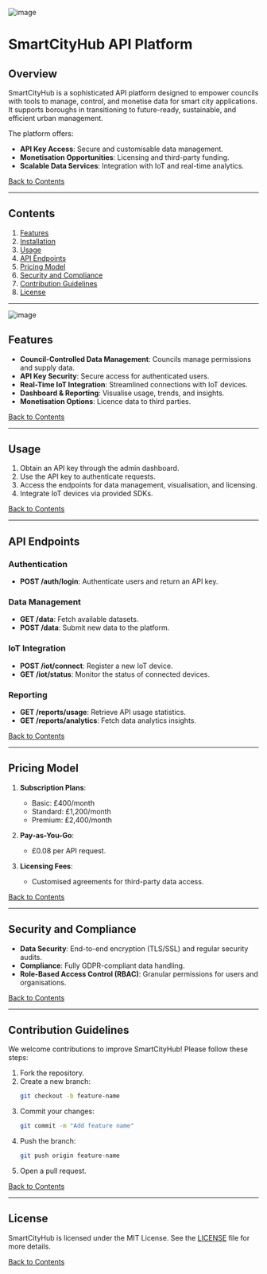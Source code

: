 ![image](https://github.com/user-attachments/assets/3ba17807-4828-4138-850d-fa8e313aa736)

# SmartCityHub API Platform

## Overview
SmartCityHub is a sophisticated API platform designed to empower councils with tools to manage, control, and monetise data for smart city applications. It supports boroughs in transitioning to future-ready, sustainable, and efficient urban management. 

The platform offers:
- **API Key Access**: Secure and customisable data management.
- **Monetisation Opportunities**: Licensing and third-party funding.
- **Scalable Data Services**: Integration with IoT and real-time analytics.

[Back to Contents](#contents)

---

## Contents

1. [Features](#features)
2. [Installation](#installation)
3. [Usage](#usage)
4. [API Endpoints](#api-endpoints)
5. [Pricing Model](#pricing-model)
6. [Security and Compliance](#security-and-compliance)
7. [Contribution Guidelines](#contribution-guidelines)
8. [License](#license)

---
![image](https://github.com/user-attachments/assets/60ac1cde-4469-4adb-b2af-5a74118b6da5)




## Features
- **Council-Controlled Data Management**: Councils manage permissions and supply data.
- **API Key Security**: Secure access for authenticated users.
- **Real-Time IoT Integration**: Streamlined connections with IoT devices.
- **Dashboard & Reporting**: Visualise usage, trends, and insights.
- **Monetisation Options**: Licence data to third parties.

[Back to Contents](#contents)

---

## Usage

1. Obtain an API key through the admin dashboard.
2. Use the API key to authenticate requests.
3. Access the endpoints for data management, visualisation, and licensing.
4. Integrate IoT devices via provided SDKs.

[Back to Contents](#contents)

---

## API Endpoints

### Authentication
- **POST /auth/login**: Authenticate users and return an API key.

### Data Management
- **GET /data**: Fetch available datasets.
- **POST /data**: Submit new data to the platform.

### IoT Integration
- **POST /iot/connect**: Register a new IoT device.
- **GET /iot/status**: Monitor the status of connected devices.

### Reporting
- **GET /reports/usage**: Retrieve API usage statistics.
- **GET /reports/analytics**: Fetch data analytics insights.

[Back to Contents](#contents)

---

## Pricing Model

1. **Subscription Plans**:
   - Basic: £400/month
   - Standard: £1,200/month
   - Premium: £2,400/month

2. **Pay-as-You-Go**:
   - £0.08 per API request.

3. **Licensing Fees**:
   - Customised agreements for third-party data access.

[Back to Contents](#contents)

---

## Security and Compliance

- **Data Security**: End-to-end encryption (TLS/SSL) and regular security audits.
- **Compliance**: Fully GDPR-compliant data handling.
- **Role-Based Access Control (RBAC)**: Granular permissions for users and organisations.

[Back to Contents](#contents)

---

## Contribution Guidelines

We welcome contributions to improve SmartCityHub! Please follow these steps:
1. Fork the repository.
2. Create a new branch:
   ```bash
   git checkout -b feature-name
   ```
3. Commit your changes:
   ```bash
   git commit -m "Add feature name"
   ```
4. Push the branch:
   ```bash
   git push origin feature-name
   ```
5. Open a pull request.

[Back to Contents](#contents)

---

## License

SmartCityHub is licensed under the MIT License. See the [LICENSE](LICENSE) file for more details.

[Back to Contents](#contents)

